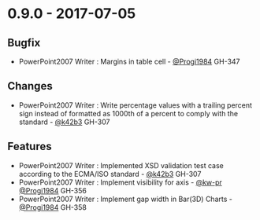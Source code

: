 # 0.9.0 - 2017-07-05

## Bugfix
- PowerPoint2007 Writer : Margins in table cell - [@Progi1984](https://github.com/Progi1984) GH-347

## Changes
- PowerPoint2007 Writer : Write percentage values with a trailing percent sign instead of formatted as 1000th of a percent to comply with the standard - [@k42b3](https://github.com/k42b3) GH-307

## Features
- PowerPoint2007 Writer : Implemented XSD validation test case according to the ECMA/ISO standard - [@k42b3](https://github.com/k42b3) GH-307
- PowerPoint2007 Writer : Implement visibility for axis - [@kw-pr](https://github.com/kw-pr) [@Progi1984](https://github.com/Progi1984) GH-356
- PowerPoint2007 Writer : Implement gap width in Bar(3D) Charts - [@Progi1984](https://github.com/Progi1984) GH-358
